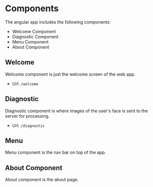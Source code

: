 # Components

The angular app includes the following components:

* Welcome Component
* Diagnostic Component
* Menu Component
* About Component

## Welcome

Welcome component is just the welcome screen of the web app.

* Url: `/welcome`

## Diagnostic

Diagnostic component is where images of the user's face is sent to the server for processing.

* Url: `/diagnostic`

## Menu

Menu component is the nav bar on top of the app.

## About Component

About component is the about page.